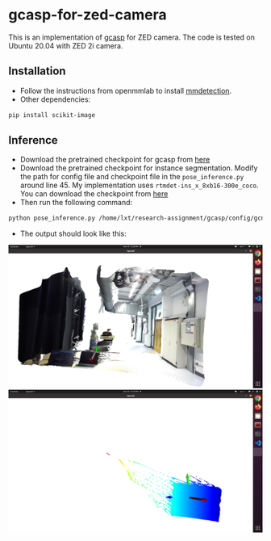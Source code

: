 # gcasp-for-zed-camera

This is an implementation of [gcasp](https://github.com/zju3dv/gcasp) for ZED camera. The code is tested on Ubuntu 20.04 with ZED 2i camera.

## Installation
* Follow the instructions from openmmlab to install [mmdetection](https://mmdetection.readthedocs.io/en/latest/get_started.html).
* Other dependencies:
```bash
pip install scikit-image
```

## Inference
* Download the pretrained checkpoint for gcasp from [here](https://drive.google.com/file/d/1Voz-_p0X9cFmNey-yRbnkV6hsVYmDVzZ/view)
* Download the pretrained checkpoint for instance segmentation. Modify the path for config file and checkpoint file in the `pose_inference.py` around line 45. My implementation uses `rtmdet-ins_x_8xb16-300e_coco`. You can download the checkpoint from [here](https://download.openmmlab.com/mmdetection/v3.0/rtmdet/rtmdet-ins_x_8xb16-300e_coco/rtmdet-ins_x_8xb16-300e_coco_20221124_111313-33d4595b.pth)
* Then run the following command:
```bash
python pose_inference.py /home/lxt/research-assignment/gcasp/config/gcn3d_seg/gcn3d_seg_all_256.yaml --pretrained ./epoch_29_iters_581280.pth
```
* The output should look like this:

<img src="assets/demo1.png" width="800">

<img src="assets/demo2.png" width="800">